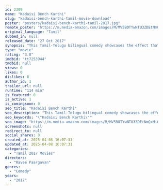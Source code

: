 ```yaml
---
id: 2309
name: "Kadaisi Bench Karthi"
slug: "kadaisi-bench-karthi-tamil-movie-download"
poster: "posters/kadaisi-bench-karthi-tamil-2017.jpg"
remote_poster: "https://m.media-amazon.com/images/M/MV5BOTYwNTU3ZDEtNmQxMi00ZDYzLWJjMDEtYmU0NTg0MmI3MDM3XkEyXkFqcGdeQXVyMTEzNzg0Mjkx._V1_SX300.jpg"
original_language: "Tamil"
dubbed_in: null
released_date: "27 Oct 2017"
synopsis: "This Tamil-Telugu bilingual comedy showcases the effect that a smart phone can have on a loving relationship."
type: "movie"
rating: "3.8"
imdbid: "tt7253944"
tmdbid: null
views: 0
likes: 0
dislikes: 0
author_id: 1
trailer_url: null
runtime: "114 min"
is_featured: 0
is_active: 1
is_comingsoon: 0
seo_title: "Kadaisi Bench Karthi"
seo_description: "This Tamil-Telugu bilingual comedy showcases the effect that a smart phone can have on a loving relationship."
seo_keywords: "\"Kadaisi Bench Karthi\""
seo_image: "https://m.media-amazon.com/images/M/MV5BOTYwNTU3ZDEtNmQxMi00ZDYzLWJjMDEtYmU0NTg0MmI3MDM3XkEyXkFqcGdeQXVyMTEzNzg0Mjkx._V1_SX300.jpg"
screenshots: null
redirect_to: null
social_shares: 0
created_at: 2025-04-08 16:07:31
updated_at: 2025-04-08 16:07:31
categories:
  - "Tamil 2017 Movies"
directors:
  - "Ravee Paargavan"
genres:
  - "Comedy"
years:
  - "2017"
---
```

